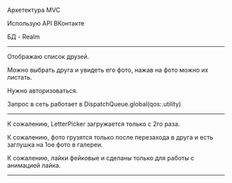 Архетектура MVC

Использую API ВКонтакте

БД - Realm
_________________________________


Отображаю список друзей.

Можно выбрать друга и увидеть его фото, нажав на фото можно их листать.

Нужно авторизоваться.

Запрос в сеть работает в DispatchQueue.global(qos:.utility)

_________________________________


К сожалению, LetterPicker загружается только с 2го раза.

К сожалению, фото грузятся только после перезахода в друга и есть заглушка на 1ое фото в галереи. 

К сожалению, лайки фейковые и сделаны только для работы с анимацией лайка.

_________________________________
